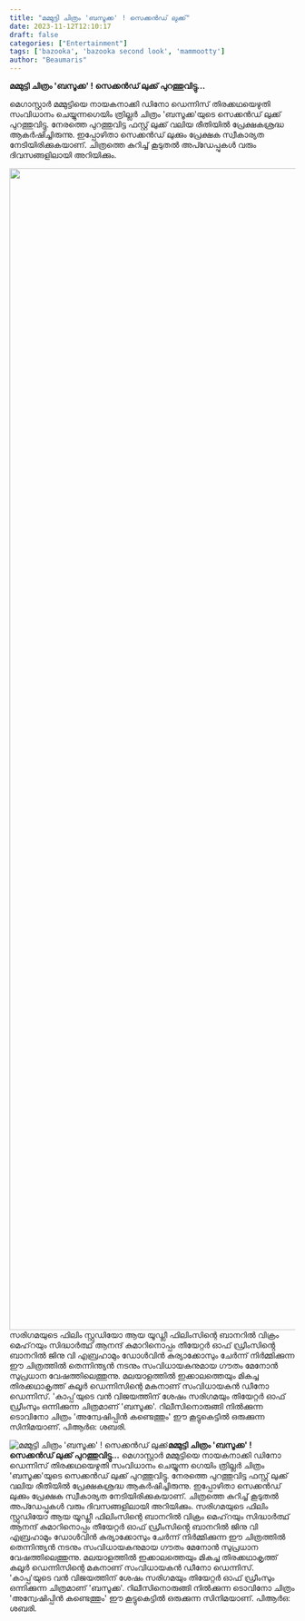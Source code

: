 ```yaml
---
title: "മമ്മുട്ടി ചിത്രം 'ബസൂക്ക' ! സെക്കൻഡ് ലുക്ക്"
date: 2023-11-12T12:10:17
draft: false
categories: ["Entertainment"]
tags: ['bazooka', 'bazooka second look', 'mammootty']
author: "Beaumaris"
---
```


<strong>മമ്മുട്ടി ചിത്രം 'ബസൂക്ക' ! സെക്കൻഡ് ലുക്ക് പുറത്തുവിട്ടു...</strong>

മെ​ഗാസ്റ്റാർ മമ്മുട്ടിയെ നായകനാക്കി ഡിനോ ഡെന്നിസ് തിരക്കഥയെഴുതി സംവിധാനം ചെയ്യുന്ന ​ഗെയിം ത്രില്ലർ ചിത്രം 'ബസൂക്ക'യുടെ സെക്കൻഡ് ലുക്ക് പുറത്തുവിട്ടു. നേരത്തെ പുറത്തുവിട്ട ഫസ്റ്റ് ലുക്ക് വലിയ രീതിയിൽ പ്രേക്ഷകശ്രദ്ധ ആകർഷിച്ചിരുന്നു. ഇപ്പോഴിതാ സെക്കൻഡ് ലുക്കും പ്രേക്ഷക സ്വീകാര്യത നേടിയിരിക്കുകയാണ്. ചിത്രത്തെ കുറിച്ച് കൂടുതൽ അപ്ഡേപ്പുകൾ വരും ദിവസങ്ങളിലായി അറിയിക്കും.

<img class="size-full wp-image-429513 aligncenter" src="https://cdn.boolokam.com/articles/2023/11/ccsw.jpg" alt="" width="1418" height="2048" />സരിഗമയുടെ ഫിലിം സ്റ്റുഡിയോ ആയ യൂഡ്ലീ ഫിലിംസിന്റെ ബാനറിൽ വിക്രം മെഹ്‌റയും സിദ്ധാർത്ഥ് ആനന്ദ് കുമാറിനൊപ്പം തീയേറ്റർ ഓഫ് ഡ്രീംസിൻ്റെ ബാനറിൽ ജിനു വി എബ്രഹാമും ഡോൾവിൻ കുര്യാക്കോസും ചേർന്ന് നിർമ്മിക്കുന്ന ഈ ചിത്രത്തിൽ തെന്നിന്ത്യൻ നടനും സംവിധായകനുമായ ഗൗതം മേനോൻ സുപ്രധാന വേഷത്തിലെത്തുന്നു. മലയാളത്തിൽ ഇക്കാലത്തെയും മികച്ച തിരക്കഥാകൃത്ത് കലൂർ ഡെന്നിസിന്റെ മകനാണ് സംവിധായകൻ ഡീനോ ഡെന്നിസ്. 'കാപ്പ'യുടെ വൻ വിജയത്തിന് ശേഷം സരിഗമയും തിയേറ്റർ ഓഫ് ഡ്രീംസും ഒന്നിക്കുന്ന ചിത്രമാണ് 'ബസൂക്ക'. റിലീസിനൊരുങ്ങി നിൽക്കുന്ന ടൊവിനോ ചിത്രം 'അന്വേഷിപ്പിൻ കണ്ടെത്തും' ഈ കൂട്ടുകെട്ടിൽ ഒരുക്കുന്ന സിനിമയാണ്. പിആർഒ: ശബരി.


![മമ്മുട്ടി ചിത്രം 'ബസൂക്ക' ! സെക്കൻഡ് ലുക്ക്](https://cdn.boolokam.com/articles/2023/11/ccsw.jpg)**മമ്മുട്ടി ചിത്രം 'ബസൂക്ക' ! സെക്കൻഡ് ലുക്ക് പുറത്തുവിട്ടു...** മെ​ഗാസ്റ്റാർ മമ്മുട്ടിയെ നായകനാക്കി ഡിനോ ഡെന്നിസ് തിരക്കഥയെഴുതി സംവിധാനം ചെയ്യുന്ന ​ഗെയിം ത്രില്ലർ ചിത്രം 'ബസൂക്ക'യുടെ സെക്കൻഡ് ലുക്ക് പുറത്തുവിട്ടു. നേരത്തെ പുറത്തുവിട്ട ഫസ്റ്റ് ലുക്ക് വലിയ രീതിയിൽ പ്രേക്ഷകശ്രദ്ധ ആകർഷിച്ചിരുന്നു. ഇപ്പോഴിതാ സെക്കൻഡ് ലുക്കും പ്രേക്ഷക സ്വീകാര്യത നേടിയിരിക്കുകയാണ്. ചിത്രത്തെ കുറിച്ച് കൂടുതൽ അപ്ഡേപ്പുകൾ വരും ദിവസങ്ങളിലായി അറിയിക്കും. സരിഗമയുടെ ഫിലിം സ്റ്റുഡിയോ ആയ യൂഡ്ലീ ഫിലിംസിന്റെ ബാനറിൽ വിക്രം മെഹ്‌റയും സിദ്ധാർത്ഥ് ആനന്ദ് കുമാറിനൊപ്പം തീയേറ്റർ ഓഫ് ഡ്രീംസിൻ്റെ ബാനറിൽ ജിനു വി എബ്രഹാമും ഡോൾവിൻ കുര്യാക്കോസും ചേർന്ന് നിർമ്മിക്കുന്ന ഈ ചിത്രത്തിൽ തെന്നിന്ത്യൻ നടനും സംവിധായകനുമായ ഗൗതം മേനോൻ സുപ്രധാന വേഷത്തിലെത്തുന്നു. മലയാളത്തിൽ ഇക്കാലത്തെയും മികച്ച തിരക്കഥാകൃത്ത് കലൂർ ഡെന്നിസിന്റെ മകനാണ് സംവിധായകൻ ഡീനോ ഡെന്നിസ്. 'കാപ്പ'യുടെ വൻ വിജയത്തിന് ശേഷം സരിഗമയും തിയേറ്റർ ഓഫ് ഡ്രീംസും ഒന്നിക്കുന്ന ചിത്രമാണ് 'ബസൂക്ക'. റിലീസിനൊരുങ്ങി നിൽക്കുന്ന ടൊവിനോ ചിത്രം 'അന്വേഷിപ്പിൻ കണ്ടെത്തും' ഈ കൂട്ടുകെട്ടിൽ ഒരുക്കുന്ന സിനിമയാണ്. പിആർഒ: ശബരി.

